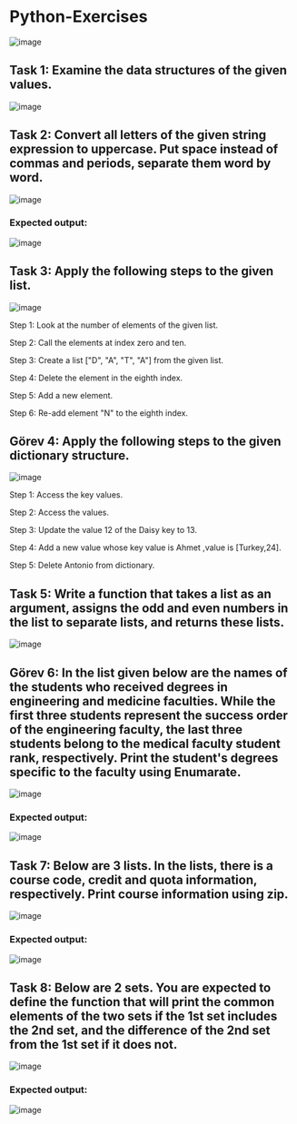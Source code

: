 #                                                                    Python-Exercises

![image](https://github.com/yaseminhzrc/Python-Exercises/assets/59409886/3acecade-7cfb-420a-9ab1-cf140eb74f3c)


## Task 1: Examine the data structures of the given values.

![image](https://github.com/yaseminhzrc/Python-Exercises/assets/59409886/793ff90e-af02-4c5b-b827-4bf92942e5d0)

## Task 2: Convert all letters of the given string expression to uppercase. Put space instead of commas and periods, separate them word by word.

![image](https://github.com/yaseminhzrc/Python-Exercises/assets/59409886/a42fda53-1f8f-4b9c-ad35-bec16291e037)

### Expected output:

![image](https://github.com/yaseminhzrc/Python-Exercises/assets/59409886/8e7cab84-f39d-4ece-b462-5d9503520d79)

## Task 3: Apply the following steps to the given list.

![image](https://github.com/yaseminhzrc/Python-Exercises/assets/59409886/9effc573-af42-4da8-888a-d2ca48ddb967)


Step 1: Look at the number of elements of the given list.

Step 2: Call the elements at index zero and ten.

Step 3: Create a list ["D", "A", "T", "A"] from the given list.

Step 4: Delete the element in the eighth index.

Step 5: Add a new element.

Step 6: Re-add element "N" to the eighth index.

## Görev 4: Apply the following steps to the given dictionary structure.

![image](https://github.com/yaseminhzrc/Python-Exercises/assets/59409886/5c6f9006-6a6a-4f66-92ad-456dea4f6d5e)


Step 1: Access the key values.

Step 2: Access the values.

Step 3: Update the value 12 of the Daisy key to 13.

Step 4: Add a new value whose key value is Ahmet ,value is [Turkey,24].

Step 5: Delete Antonio from dictionary.

## Task 5: Write a function that takes a list as an argument, assigns the odd and even numbers in the list to separate lists, and returns these lists.

![image](https://github.com/yaseminhzrc/Python-Exercises/assets/59409886/6d84dccf-c72c-4f3f-81c3-a1ee32bfbce7)

## Görev 6: In the list given below are the names of the students who received degrees in engineering and medicine faculties. While the first three students represent the success order of the engineering faculty, the last three students belong to the medical faculty student rank, respectively. Print the student's degrees specific to the faculty using Enumarate.

![image](https://github.com/yaseminhzrc/Python-Exercises/assets/59409886/31145c12-437f-4427-a365-866c6988a90f)

### Expected output:

![image](https://github.com/yaseminhzrc/Python-Exercises/assets/59409886/758555d7-c267-4a44-9cdd-7bcc7d9e6340)


## Task 7: Below are 3 lists. In the lists, there is a course code, credit and quota information, respectively. Print course information using zip.

![image](https://github.com/yaseminhzrc/Python-Exercises/assets/59409886/d2544cb5-f10b-44c4-9358-2290e9e2638b)

### Expected output:

![image](https://github.com/yaseminhzrc/Python-Exercises/assets/59409886/ce1bfc91-300f-4c9b-9005-69de226f27b1)

## Task 8: Below are 2 sets. You are expected to define the function that will print the common elements of the two sets if the 1st set includes the 2nd set, and the difference of the 2nd set from the 1st set if it does not.

![image](https://github.com/yaseminhzrc/Python-Exercises/assets/59409886/12fb10a7-c19c-45f8-8787-b02da5d7dfa6)

### Expected output:

![image](https://github.com/yaseminhzrc/Python-Exercises/assets/59409886/5b95bfb9-fec4-44c9-85c3-d21141e91112)








